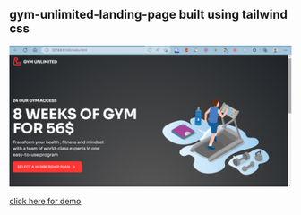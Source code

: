 ## gym-unlimited-landing-page built using tailwind css

![banner](https://github.com/pavanKumarKR2000/gym-unlimited-landing-page/blob/main/gym-unlimited.png?raw=true)

[click here for demo](https://pavankumarkr2000.github.io/gym-unlimited-landing-page/)
